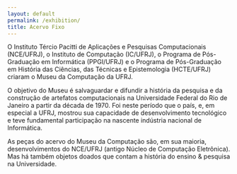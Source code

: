 ```yaml
---
layout: default
permalink: /exhibition/
title: Acervo Fixo
---
```


O Instituto Tércio Pacitti de Aplicações e Pesquisas Computacionais (NCE/UFRJ), o Instituto de Computação (IC/UFRJ), o Programa de Pós-Graduação em Informática (PPGI/UFRJ) e o Programa de Pós-Graduação em História das Ciências, das Técnicas e Epistemologia (HCTE/UFRJ) criaram o Museu da Computação da UFRJ.

 

O objetivo do Museu é salvaguardar e difundir a história da pesquisa e da construção de artefatos computacionais na Universidade Federal do Rio de Janeiro a partir da década de 1970. Foi neste período que o país, e, em especial a UFRJ, mostrou sua capacidade de desenvolvimento tecnológico e teve fundamental participação na nascente indústria nacional de Informática. 

 

As peças do acervo do Museu da Computação são, em sua maioria, desenvolvimentos do NCE/UFRJ (antigo Núcleo de Computação Eletrônica). Mas há também objetos doados que contam a história do ensino & pesquisa na Universidade.
